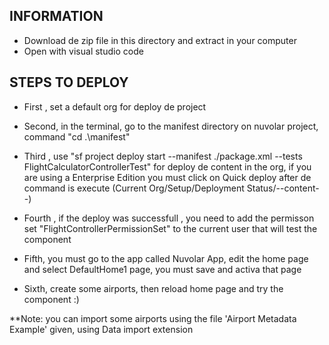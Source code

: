 ## INFORMATION

- Download de zip file in this directory and extract in your computer
- Open with visual studio code

## STEPS TO DEPLOY 
 - First , set a default org for deploy de project

 - Second, in the terminal, go to the manifest directory on nuvolar project, command "cd .\manifest\"

 - Third , use "sf project deploy start --manifest ./package.xml --tests FlightCalculatorControllerTest" for deploy de content in the org, if you are using a 
   Enterprise Edition you must click on Quick deploy after de command is execute (Current Org/Setup/Deployment Status/--content--)

 - Fourth , if the deploy was successfull , you need to add the permisson set "FlightControllerPermissionSet" to the current user that will test the component

 - Fifth, you must go to the app called Nuvolar App, edit the home page and select DefaultHome1 page, you must save and activa that page

 - Sixth, create some airports, then reload home page and try the component :)

 **Note: you can import some airports using the file 'Airport Metadata Example' given, using Data import extension
